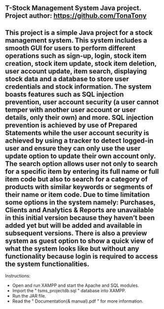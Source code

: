 T-Stock Management System Java project.
Project author: https://github.com/TonaTony
------------------------------------------------------------------------------------------------------------------------------------------
This project is a simple Java project for a stock management system. This system includes a smooth 
GUI for users to perform different operations such as sign-up, login, stock item creation, stock item update,
stock item deletion, user account update, item search, displaying stock data and a database to store user 
credentials and stock information. The system boasts features such as SQL injection prevention, 
user account security (a user cannot temper with another user account or user details, only their own) 
and more. SQL injection prevention is achieved by use of Prepared Statements while the user account 
security is achieved by using a tracker to detect logged-in user and ensure they can only use the user 
update option to update their own account only. The search option allows user not only to search for 
a specific item by entering its full name or full item code but also to search for a category of products 
with similar keywords or segments of their name or item code. Due to time limitation some options in 
the system namely: Purchases, Clients and Analytics & Reports are unavailable in this initial version 
because they haven’t been added yet but will be added and available in subsequent versions. There is 
also a preview system as guest option to show a quick view of what the system looks like but without 
any functionality because login is required to access the system functionalities.
------------------------------------------------------------------------------------------------------------------------------------------
Instructions:
- Open and run XAMPP and start the Apache and SQL modules.
- Import the " tsms_projectdb.sql " database into XAMPP.
- Run the JAR file.
- Read the " Documentation(& manual).pdf " for more information.
